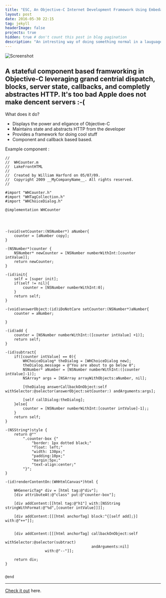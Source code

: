 ```yaml
---
title: "ESC, An Objective-C Internet Development Framework Using Embedable Stateful Components"
layout: post
date: 2016-05-30 22:15
tag: jekyll
headerImage: false
projects: true
hidden: true # don't count this post in blog pagination
description: "An intresting way of doing something normal in a lauguage you would never expect to do it in."
---
```


![Screenshot](https://raw.githubusercontent.com/ev0l/ev0l.github.com/master/assets/images/ECSCounter.png)

A stateful component based framworking in Objective-C leveraging grand centrial dispatch, blocks, server state, callbacks, and completly abstractes HTTP. It's too bad Apple does not make dencent servers :-(
---

What does it do?

- Displays the power and eligance of Objective-C
- Maintains state and abstracts HTTP from the developer 
- Provides a framework for doing cool stuff 
- Component and callback based based. 

Example component :

```
//
//  WHCounter.m
//  LakeFrontHTML
//
//  Created by William Harford on 05/07/09.
//  Copyright 2009 __MyCompanyName__. All rights reserved.
//

#import "WHCounter.h"
#import "WHTagCollection.h"
#import "WHChoiceDialog.h"

@implementation WHCounter




-(void)setCounter:(NSNumber*) aNumber{
	counter = [aNumber copy];
}

-(NSNumber*)counter {
	NSNumber* newCounter = [NSNumber numberWithInt:[counter intValue]];
	return newCounter;
}

-(id)init{
	self = [super init];
	if(self != nil){
		counter = [NSNumber numberWithInt:0];
	}
	return self;
}

-(void)answerObject:(id)iDoNotCare setCounter:(NSNumber*)aNumber{
	counter = aNumber;

}

-(id)add {
	counter = [NSNumber numberWithInt:([counter intValue] +1)];
	return self;
}

-(id)subtract{
	if([counter intValue] == 0){
		WHChoiceDialog* theDialog = [WHChoiceDialog new];
		theDialog.message = @"You are about to go below 0";
		NSNumber* aNumber = [NSNumber numberWithInt:([counter intValue]-1)];
		NSArray* args = [NSArray arrayWithObjects:aNumber, nil];
		
		[theDialog answerCallbackOnObject:self withSelector:@selector(answerObject:setCounter:) andArguments:args];
		
		[self callDialog:theDialog];
	}else{
		counter = [NSNumber numberWithInt:[counter intValue]-1];;
	}
	return self;
}

-(NSString*)style {
	return @""
		".counter-box {"
			"border: 1px dotted black;"
			"float: left;"
			"width: 130px;"
			"padding:10px;"
			"margin:5px;"
			"text-align:center;"
		"}";
}

-(id)renderContentOn:(WHHtmlCanvas*)html {

	WHGenericTag* div = [html tag:@"div"];
	[div attributeAt:@"class" put:@"counter-box"];
	
	[div addContent:[[html tag:@"h1"] with:[NSString stringWithFormat:@"%d",[counter intValue]]]];
	
	[div addContent:[[[html anchorTag] block:^{[self add];}] with:@"++"]];
	
	
	[div addContent:[[[html anchorTag] callbackOnObject:self 
									   withSelector:@selector(subtract) 
									   andArguments:nil]
				  with:@"--"]];
	
	return div;
}


@end

```

---

[Check it out](http://ev0l.github.com/ECS/) here.
